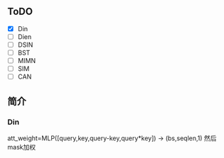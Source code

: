 ## ToDO
- [x] Din
- [ ] Dien
- [ ] DSIN
- [ ] BST
- [ ] MIMN
- [ ] SIM
- [ ] CAN

## 简介
### Din
att_weight=MLP([query,key,query-key,query*key]) -> (bs,seqlen,1)
然后mask加权

